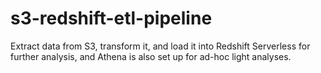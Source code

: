 # s3-redshift-etl-pipeline
Extract data from S3, transform it, and load it into Redshift Serverless for further analysis, and Athena is also set up for ad-hoc light analyses.
